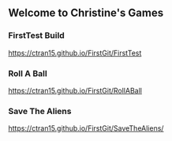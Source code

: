 ## Welcome to Christine's Games


### FirstTest Build
 <a href="https://ctran15.github.io/FirstGit/FirstTest">https://ctran15.github.io/FirstGit/FirstTest<a>
### Roll A Ball
  <a href="https://ctran15.github.io/FirstGit/RollABall">https://ctran15.github.io/FirstGit/RollABall<a>
### Save The Aliens
   <a href="https://ctran15.github.io/FirstGit/SaveTheAliens/">https://ctran15.github.io/FirstGit/SaveTheAliens/<a>

